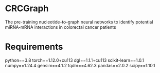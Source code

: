 # CRCGraph
The pre-training nucleotide-to-graph neural networks to identify potential miRNA-mRNA interactions in colorectal cancer patients

# Requirements
  python==3.8
  torch==1.12.0+cu113
  dgl==1.1.1+cu113
  scikit-learn==1.0.1
  numpy==1.24.4
  gensim==4.1.2
  tqdm==4.62.3
  pandas==2.0.2
  scipy==1.10.1
